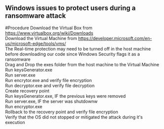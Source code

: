 ## Windows issues to protect users during a ransomware attack

#Procedure
  Download the Virtual Box from https://www.virtualbox.org/wiki/Downloads <br>
  Download the Virtual Machine from https://developer.microsoft.com/en-us/microsoft-edge/tools/vms/ <br>
  The Real-time protection may need to be turned off in the host machine before downloading our code since Windows Security flags it as a ransomware <br>
  Drag and Drop the exes folder from the host machine to the Virtual Machine <br>
  Run keysGenerator.exe <br>
  Run server.exe <br>
  Run encrytor.exe and verify file encryption <br>
  Run decryptor.exe and verify file decryption <br>
  Create recovery point <br>
  Run keysGenerator.exe, IF the previous keys were removed <br>
  Run server.exe, IF the server was shutdownw <br>
  Run encryptor.exe <br> 
  Rollback to the recovery point and verify file encryption <br>
  Verify that the OS did not stopped or mitigated the attack during it's execution <br>
